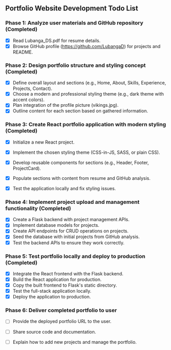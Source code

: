 ## Portfolio Website Development Todo List

### Phase 1: Analyze user materials and GitHub repository (Completed)
- [x] Read Lubanga_DS.pdf for resume details.
- [x] Browse GitHub profile (https://github.com/LubangaD) for projects and README.

### Phase 2: Design portfolio structure and styling concept (Completed)
- [x] Define overall layout and sections (e.g., Home, About, Skills, Experience, Projects, Contact).
- [x] Choose a modern and professional styling theme (e.g., dark theme with accent colors).
- [x] Plan integration of the profile picture (vikings.jpg).
- [x] Outline content for each section based on gathered information.

### Phase 3: Create React portfolio application with modern styling (Completed)
- [x] Initialize a new React project.
- [x] Implement the chosen styling theme (CSS-in-JS, SASS, or plain CSS).
- [x] Develop reusable components for sections (e.g., Header, Footer, ProjectCard).
- [x] Populate sections with content from resume and GitHub analysis.
- [x] Test the application locally and fix styling issues. 


### Phase 4: Implement project upload and management functionality (Completed)
- [x] Create a Flask backend with project management APIs.
- [x] Implement database models for projects.
- [x] Create API endpoints for CRUD operations on projects.
- [x] Seed the database with initial projects from GitHub analysis.
- [x] Test the backend APIs to ensure they work correctly.

### Phase 5: Test portfolio locally and deploy to production (Completed)
- [x] Integrate the React frontend with the Flask backend.
- [x] Build the React application for production.
- [x] Copy the built frontend to Flask's static directory.
- [x] Test the full-stack application locally.
- [x] Deploy the application to production.

### Phase 6: Deliver completed portfolio to user
- [ ] Provide the deployed portfolio URL to the user.
- [ ] Share source code and documentation.
- [ ] Explain how to add new projects and manage the portfolio.

